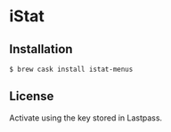 # iStat

## Installation

```ShellSession
$ brew cask install istat-menus
```

## License

Activate using the key stored in Lastpass.
